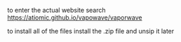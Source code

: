 to enter the actual website search
  https://atiomic.github.io/vapowave/vaporwave

to install all of the files install the .zip file and unsip it later
